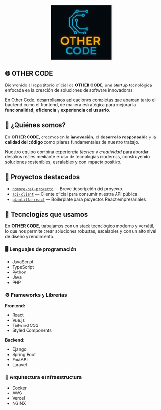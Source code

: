 <!--  ![Logo](./OtherCode.png)  -->
<p align="center" style="background-color = black;">
  <img src="./OtherCode.png" alt="Logo" width="200" />
</p>
 
## 🌐  OTHER CODE

Bienvenido al repositorio oficial de **OTHER CODE**, una startup tecnológica enfocada en la creación de soluciones de software innovadoras.

En Other Code, desarrollamos aplicaciones completas que abarcan tanto el backend como el frontend, <!-- integrando inteligencia artificial -->de manera estratégica para mejorar la **funcionalidad**, **eficiencia** y **experiencia del usuario**.

## 🚀 ¿Quiénes somos?

En **OTHER CODE**, creemos en la **innovación**, el **desarrollo responsable** y la **calidad del código** como pilares fundamentales de nuestro trabajo.

Nuestro equipo combina experiencia *técnica* y *creatividad* para abordar desafíos reales mediante el uso de tecnologías modernas, construyendo soluciones sostenibles, escalables y con impacto positivo.


## 📁 Proyectos destacados

- [`nombre-del-proyecto`](https://github.com/empresa/nombre-del-proyecto) — Breve descripción del proyecto.
- [`api-client`](https://github.com/empresa/api-client) — Cliente oficial para consumir nuestra API pública.
- [`plantilla-react`](https://github.com/empresa/plantilla-react) — Boilerplate para proyectos React empresariales.

## 🧰 Tecnologías que usamos

En **OTHER CODE**, trabajamos con un stack tecnológico moderno y versátil, lo que nos permite crear soluciones robustas, escalables y con un alto nivel de diseño y rendimiento.

### 🖥️ Lenguajes de programación
- JavaScript
- TypeScript
- Python
- Java
- PHP

### ⚙️ Frameworks y Librerías

**Frontend:**
- React
- Vue.js
- Tailwind CSS
- Styled Components

**Backend:**
- Django
- Spring Boot
- FastAPI
- Laravel

<!--
**IA y Ciencia de Datos:**
- TensorFlow
- PyTorch
- scikit-learn
- Pandas
- LangChain
-->

### 🧱 Arquitectura e Infraestructura
- Docker
- AWS
- Vercel
- NGINX

<!--
<p align="center">
  🌍 <a href="https://www.empresa.com">Sitio web</a> &nbsp;|&nbsp;
  📧 <a href="mailto:contacto@empresa.com">Correo electrónico</a> &nbsp;|&nbsp;
  💼 <a href="https://linkedin.com/company/empresa" target="_blank">LinkedIn</a>
</p>
-->

